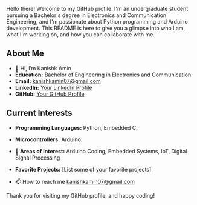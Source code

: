 <!---
- 👋 Hi, I’m Kanishk Amin
- 👀 I’m interested in Circuit building, Python.
- 🌱 I’m currently learning Python programming, Electronics and Communication
- 💞️ I’m looking to collaborate on ...
- 📫 How to reach me kanishkamin07@gmail.com


<p><img align="center" src="https://github-readme-streak-stats.herokuapp.com/?user=kanishkamin" alt="kanishkamin" /></p>


kanishkamin/kanishkamin is a ✨ special ✨ repository because its `README.md` (this file) appears on your GitHub profile.
You can click the Preview link to take a look at your changes.
--->



Hello there! Welcome to my GitHub profile. 
I'm an undergraduate student pursuing a Bachelor's degree in Electronics and Communication Engineering, and I'm passionate about Python programming and Arduino development. This README is here to give you a glimpse into who I am, what I'm working on, and how you can collaborate with me.

## About Me

- 👋 Hi, I’m Kanishk Amin
- **Education:** Bachelor of Engineering in Electronics and Communication
- **Email:** kanishkamin07@gmail.com
- **LinkedIn:** [Your LinkedIn Profile](https://www.linkedin.com/in/your-profile)
- **GitHub:** [Your GitHub Profile](https://github.com/kanishkamin)

## Current Interests

- **Programming Languages:** Python, Embedded C.
- **Microcontrollers:** Arduino
- **👀 Areas of Interest:** Arduino Coding, Embedded Systems, IoT, Digital Signal Processing
- **Favorite Projects:** [List some of your favorite projects]


- 📫 How to reach me kanishkamin07@gmail.com

<!---
## Projects

I love to work on projects that challenge my programming and electronics skills. Here are some of my noteworthy projects:

1. [Project 1](link-to-project-1): Brief description of Project 1.
2. [Project 2](link-to-project-2): Brief description of Project 2.
3. [Project 3](link-to-project-3): Brief description of Project 3.

You can find more of my projects on my GitHub repository.

## How to Reach Me

If you want to collaborate, discuss ideas, or simply chat about technology, feel free to reach out to me. I'm always open to new opportunities and connecting with like-minded individuals. You can contact me via email or connect with me on LinkedIn. I'd be happy to hear from you!

## Contributions

I'm actively seeking opportunities to contribute to open-source projects related to Python and Arduino development. If you have any projects or repositories that need assistance, please let me know. I'm eager to learn and collaborate.

## Get in Touch

- **Email:** your.email@email.com
- **LinkedIn:** [Your LinkedIn Profile](https://www.linkedin.com/in/your-profile)
- **GitHub:** [Your GitHub Profile](https://github.com/your-username)

Feel free to explore my repositories and projects. I'm looking forward to connecting with you and working together on exciting projects in the world of Electronics, Communication, Python, and Arduino!
--->
Thank you for visiting my GitHub profile, and happy coding!
